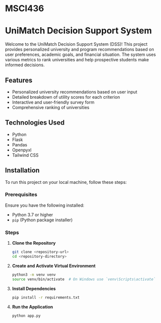 # MSCI436

# UniMatch Decision Support System

Welcome to the UniMatch Decision Support System (DSS)! This project provides personalized university and program recommendations based on user preferences, academic goals, and financial situation. The system uses various metrics to rank universities and help prospective students make informed decisions.

## Features

- Personalized university recommendations based on user input
- Detailed breakdown of utility scores for each criterion
- Interactive and user-friendly survey form
- Comprehensive ranking of universities

## Technologies Used

- Python
- Flask
- Pandas
- Openpyxl
- Tailwind CSS

## Installation

To run this project on your local machine, follow these steps:

### Prerequisites

Ensure you have the following installed:

- Python 3.7 or higher
- `pip` (Python package installer)

### Steps

1. **Clone the Repository**

   ```bash
   git clone <repository-url>
   cd <repository-directory>


2. **Create and Activate Virtual Environment**

   ```bash
   python3 -m venv venv
   source venv/bin/activate  # On Windows use `venv\Scripts\activate`

3. **Install Dependencies**

   ```bash
   pip install -r requirements.txt


4. **Run the Application**

   ```bash
   python app.py

